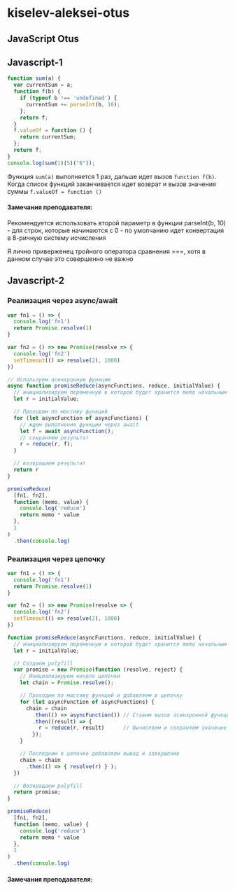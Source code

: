 # kiselev-aleksei-otus

## JavaScript Otus

## Javascript-1

```javascript
function sum(a) {
  var currentSum = a;
  function f(b) {
    if (typeof b !== 'undefined') {
      currentSum += parseInt(b, 10);
    };
    return f;
  }
  f.valueOf = function () {
    return currentSum;
  };
  return f;
}
console.log(sum(1)(5)("6"));
```

Функция `sum(a)` выполняется 1 раз, дальше идет вызов `function f(b)`.
Когда список функций заканчивается идет возврат и вызов значения суммы `f.valueOf = function ()`

#### Замечания преподавателя:

Рекомендуется использовать второй параметр в функции parseInt(b, 10) - для строк, которые начинаются с 0 - по умолчанию идет конвертация в 8-ричную систему исчисления

Я лично приверженец тройного оператора сравнения ===, хотя в данном случае это совершенно не важно

## Javascript-2

### Реализация через async/await

```javascript
var fn1 = () => {
  console.log('fn1')
  return Promise.resolve(1)
}

var fn2 = () => new Promise(resolve => {
  console.log('fn2')
  setTimeout(() => resolve(2), 1000)
})

// Используем асинхронную функцию
async function promiseReduce(asyncFunctions, reduce, initialValue) {
  // инициализируем переменную в которой будет хранится memo начальным значением
  let r = initialValue;

  // Проходим по массиву функций
  for (let asyncFunction of asyncFunctions) {
    // ждем выполнения функции через await
    let f = await asyncFunction();
    // сохраняем результат
    r = reduce(r, f);
  }

  // возвращаем результат
  return r
}

promiseReduce(
  [fn1, fn2],
  function (memo, value) {
    console.log('reduce')
    return memo * value
  },
  1
)
  .then(console.log)

```

### Реализация через цепочку

```javascript
var fn1 = () => {
  console.log('fn1')
  return Promise.resolve(1)
}

var fn2 = () => new Promise(resolve => {
  console.log('fn2')
  setTimeout(() => resolve(2), 1000)
})

function promiseReduce(asyncFunctions, reduce, initialValue) {
  // инициализируем переменную в которой будет хранится memo начальным значением
  let r = initialValue;

  // Создаем polyfill
  var promise = new Promise(function (resolve, reject) {
    // Инициализируем начало цепочки
    let chain = Promise.resolve();

    // Проходим по массиву функций и добавляем в цепочку
    for (let asyncFunction of asyncFunctions) {
      chain = chain
        .then(() => asyncFunction()) // Ставим вызов асинхронной функции в очередь
        .then((result) => {
          r = reduce(r, result)      // Вычисляем и сохраняем значение функции reduce после выполнения asyncFunction()
        });
    }

    // Последним в цепочке добавляем вывод и завершение
    chain = chain
      .then(() => { resolve(r) } );
  })

  // Возвращаем polyfill
  return promise;
}

promiseReduce(
  [fn1, fn2],
  function (memo, value) {
    console.log('reduce')
    return memo * value
  },
  1
)
  .then(console.log)
```

#### Замечания преподавателя:
